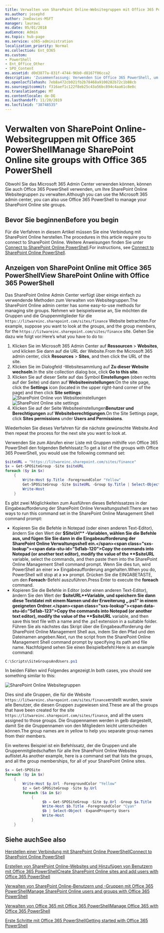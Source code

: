 ```yaml
---
title: Verwalten von SharePoint Online-Websitegruppen mit Office 365 PowerShell
ms.author: josephd
author: JoeDavies-MSFT
manager: laurawi
ms.date: 05/01/2018
audience: Admin
ms.topic: hub-page
ms.service: o365-administration
localization_priority: Normal
ms.collection: Ent_O365
ms.custom:
- PowerShell
- Ent_Office_Other
- SPO_Content
ms.assetid: d0d3877a-831f-4744-96b0-d8167f06cca2
description: 'Zusammenfassung: Verwenden Sie Office 365 PowerShell, um SharePoint Online Websitegruppen zu verwalten.'
ms.openlocfilehash: 7eb8a472cb021fb2b78468a9100282b72c1b88cb
ms.sourcegitcommit: f316aef1c122f8eb25c43a56bc894c4aa61c8e0c
ms.translationtype: MT
ms.contentlocale: de-DE
ms.lasthandoff: 11/20/2019
ms.locfileid: "38748535"
---
```

# <a name="manage-sharepoint-online-site-groups-with-office-365-powershell"></a><span data-ttu-id="5d1ab-103">Verwalten von SharePoint Online-Websitegruppen mit Office 365 PowerShell</span><span class="sxs-lookup"><span data-stu-id="5d1ab-103">Manage SharePoint Online site groups with Office 365 PowerShell</span></span>

<span data-ttu-id="5d1ab-104">Obwohl Sie das Microsoft 365 Admin Center verwenden können, können Sie auch Office 365 PowerShell verwenden, um Ihre SharePoint Online Websitegruppen zu verwalten.</span><span class="sxs-lookup"><span data-stu-id="5d1ab-104">Although you can use the Microsoft 365 admin center, you can also use Office 365 PowerShell to manage your SharePoint Online site groups.</span></span>

## <a name="before-you-begin"></a><span data-ttu-id="5d1ab-105">Bevor Sie beginnen</span><span class="sxs-lookup"><span data-stu-id="5d1ab-105">Before you begin</span></span>

<span data-ttu-id="5d1ab-106">Für die Verfahren in diesem Artikel müssen Sie eine Verbindung mit SharePoint Online herstellen.</span><span class="sxs-lookup"><span data-stu-id="5d1ab-106">The procedures in this article require you to connect to SharePoint Online.</span></span> <span data-ttu-id="5d1ab-107">Weitere Anweisungen finden Sie unter [Connect to SharePoint Online PowerShell](https://docs.microsoft.com/powershell/sharepoint/sharepoint-online/connect-sharepoint-online?view=sharepoint-ps).</span><span class="sxs-lookup"><span data-stu-id="5d1ab-107">For instructions, see [Connect to SharePoint Online PowerShell](https://docs.microsoft.com/powershell/sharepoint/sharepoint-online/connect-sharepoint-online?view=sharepoint-ps).</span></span>

## <a name="view-sharepoint-online-with-office-365-powershell"></a><span data-ttu-id="5d1ab-108">Anzeigen von SharePoint Online mit Office 365 PowerShell</span><span class="sxs-lookup"><span data-stu-id="5d1ab-108">View SharePoint Online with Office 365 PowerShell</span></span>

<span data-ttu-id="5d1ab-109">Das SharePoint Online Admin Center verfügt über einige einfach zu verwendende Methoden zum Verwalten von Websitegruppen.</span><span class="sxs-lookup"><span data-stu-id="5d1ab-109">The SharePoint Online admin center has some easy-to-use methods for managing site groups.</span></span> <span data-ttu-id="5d1ab-110">Nehmen wir beispielsweise an, Sie möchten die Gruppen und die Gruppenmitglieder für die `https://litwareinc.sharepoint.com/sites/finance` Website betrachten.</span><span class="sxs-lookup"><span data-stu-id="5d1ab-110">For example, suppose you want to look at the groups, and the group members, for the `https://litwareinc.sharepoint.com/sites/finance` site.</span></span> <span data-ttu-id="5d1ab-111">Gehen Sie dazu wie folgt vor:</span><span class="sxs-lookup"><span data-stu-id="5d1ab-111">Here’s what you have to do to:</span></span>

1. <span data-ttu-id="5d1ab-112">Klicken Sie im Microsoft 365 Admin Center auf **Ressourcen** > **Websites**, und klicken Sie dann auf die URL der Website.</span><span class="sxs-lookup"><span data-stu-id="5d1ab-112">From the Microsoft 365 admin center, click **Resources** > **Sites**, and then click the URL of the site.</span></span>
2. <span data-ttu-id="5d1ab-113">Klicken Sie im Dialogfeld -Websitesammlung auf **Zu dieser Website wechseln**.</span><span class="sxs-lookup"><span data-stu-id="5d1ab-113">In the site collection dialog box, click **Go to this site**.</span></span>
3. <span data-ttu-id="5d1ab-114">Klicken Sie auf dieser Seite auf das Symbol **Einstellungen** (oben rechts auf der Seite) und dann auf **Websiteeinstellungen**:</span><span class="sxs-lookup"><span data-stu-id="5d1ab-114">On the site page, click the **Settings** icon (located in the upper right-hand corner of the page) and then click **Site settings**:</span></span><br/>
<span data-ttu-id="5d1ab-115">![SharePoint Online von Websiteeinstellungen](media/spo-site-settings.png)</span><span class="sxs-lookup"><span data-stu-id="5d1ab-115">![SharePoint Online site settings](media/spo-site-settings.png)</span></span><br/>
4. <span data-ttu-id="5d1ab-116">Klicken Sie auf der Seite Websiteeinstellungen**Benutzer und Berechtigungen** auf **Websiteberechtigungen**.</span><span class="sxs-lookup"><span data-stu-id="5d1ab-116">On the Site Settings page, click **Sites permissions** under **Users and Permissions**.</span></span>

<span data-ttu-id="5d1ab-117">Wiederholen Sie dieses Verfahren für die nächste gewünschte Website.</span><span class="sxs-lookup"><span data-stu-id="5d1ab-117">And then repeat the process for the next site you want to look at.</span></span>

<span data-ttu-id="5d1ab-118">Verwenden Sie zum Abrufen einer Liste mit Gruppen mithilfe von Office 365 PowerShell den folgenden Befehlssatz:</span><span class="sxs-lookup"><span data-stu-id="5d1ab-118">To get a list of the groups with Office 365 PowerShell, you would use the following command set:</span></span>

```powershell
$siteURL = "https://litwareinc.sharepoint.com/sites/finance"
$x = Get-SPOSiteGroup -Site $siteURL
foreach ($y in $x)
    {
        Write-Host $y.Title -ForegroundColor "Yellow"
        Get-SPOSiteGroup -Site $siteURL -Group $y.Title | Select-Object -ExpandProperty Users
        Write-Host
    }
```

<span data-ttu-id="5d1ab-119">Es gibt zwei Möglichkeiten zum Ausführen dieses Befehlssatzes in der Eingabeaufforderung der SharePoint Online Verwaltungsshell:</span><span class="sxs-lookup"><span data-stu-id="5d1ab-119">There are two ways to run this command set in the SharePoint Online Management Shell command prompt:</span></span>

- <span data-ttu-id="5d1ab-120">Kopieren Sie die Befehle in Notepad (oder einen anderen Text-Editor), ändern Sie den Wert der **$SiteUrl** -Variablen, wählen Sie die Befehle aus, und fügen Sie Sie dann in die Eingabeaufforderung der SharePoint Online Verwaltungsshell ein.</span><span class="sxs-lookup"><span data-stu-id="5d1ab-120">Copy the commands into Notepad (or another text editor), modify the value of the **$siteURL** variable, select the commands, and then paste them into the SharePoint Online Management Shell command prompt.</span></span> <span data-ttu-id="5d1ab-121">Wenn Sie dies tun, wird PowerShell an einer **>>** Eingabeaufforderung angehalten.</span><span class="sxs-lookup"><span data-stu-id="5d1ab-121">When you do, PowerShell will stop at a **>>** prompt.</span></span> <span data-ttu-id="5d1ab-122">Drücken Sie die EINGABETASTE, um den **Foreach**-Befehl auszuführen.</span><span class="sxs-lookup"><span data-stu-id="5d1ab-122">Press Enter to execute the **foreach** command.</span></span><br/>
- <span data-ttu-id="5d1ab-123">Kopieren Sie die Befehle in Editor (oder einen anderen Text-Editor), ändern Sie den Wert der **$siteURL**Variable, und speichern Sie dann diese Textdatei mit einem Namen und der Erweiterung „.ps1“ in einem geeigneten Ordner.</span><span class="sxs-lookup"><span data-stu-id="5d1ab-123">Copy the commands into Notepad (or another text editor), modify the value of the **$siteURL** variable, and then save this text file with a name and the .ps1 extension in a suitable folder.</span></span> <span data-ttu-id="5d1ab-124">Führen Sie als nächstes das Skript über die Eingabeaufforderung der SharePoint Online Management Shell aus, indem Sie den Pfad und den Dateinamen angeben.</span><span class="sxs-lookup"><span data-stu-id="5d1ab-124">Next, run the script from the SharePoint Online Management Shell command prompt by specifying its path and file name.</span></span> <span data-ttu-id="5d1ab-125">Nachfolgend sehen Sie einen Beispielbefehl:</span><span class="sxs-lookup"><span data-stu-id="5d1ab-125">Here is an example command:</span></span>

```powershell
C:\Scripts\SiteGroupsAndUsers.ps1
```

<span data-ttu-id="5d1ab-126">In beiden Fällen wird Folgendes angezeigt.</span><span class="sxs-lookup"><span data-stu-id="5d1ab-126">In both cases, you should see something similar to this:</span></span>

![SharePoint Online Websitegruppen](media/SPO-site-groups.png)

<span data-ttu-id="5d1ab-128">Dies sind alle Gruppen, die für die Website `https://litwareinc.sharepoint.com/sites/finance`erstellt wurden, sowie alle Benutzer, die diesen Gruppen zugewiesen sind.</span><span class="sxs-lookup"><span data-stu-id="5d1ab-128">These are all the groups that have been created for the site `https://litwareinc.sharepoint.com/sites/finance`, and all the users assigned to those groups.</span></span> <span data-ttu-id="5d1ab-129">Die Gruppennamen werden in gelb dargestellt, damit Sie die Gruppennamen von den Mitgliedern leicht unterscheiden können.</span><span class="sxs-lookup"><span data-stu-id="5d1ab-129">The group names are in yellow to help you separate group names from their members.</span></span>

<span data-ttu-id="5d1ab-130">Ein weiteres Beispiel ist ein Befehlssatz, der die Gruppen und alle Gruppenmitgliedschaften für alle Ihre SharePoint Online Websites auflistet.</span><span class="sxs-lookup"><span data-stu-id="5d1ab-130">As another example, here is a command set that lists the groups, and all the group memberships, for all of your SharePoint Online sites.</span></span>

```powershell
$x = Get-SPOSite
foreach ($y in $x)
    {
        Write-Host $y.Url -ForegroundColor "Yellow"
        $z = Get-SPOSiteGroup -Site $y.Url
        foreach ($a in $z)
            {
                 $b = Get-SPOSiteGroup -Site $y.Url -Group $a.Title 
                 Write-Host $b.Title -ForegroundColor "Cyan"
                 $b | Select-Object -ExpandProperty Users
                 Write-Host
            }
    }
```
    
## <a name="see-also"></a><span data-ttu-id="5d1ab-131">Siehe auch</span><span class="sxs-lookup"><span data-stu-id="5d1ab-131">See also</span></span>

[<span data-ttu-id="5d1ab-132">Herstellen einer Verbindung mit SharePoint Online PowerShell</span><span class="sxs-lookup"><span data-stu-id="5d1ab-132">Connect to SharePoint Online PowerShell</span></span>](https://docs.microsoft.com/powershell/sharepoint/sharepoint-online/connect-sharepoint-online?view=sharepoint-ps)

[<span data-ttu-id="5d1ab-133">Erstellen von SharePoint Online-Websites und Hinzufügen von Benutzern mit Office 365 PowerShell</span><span class="sxs-lookup"><span data-stu-id="5d1ab-133">Create SharePoint Online sites and add users with Office 365 PowerShell</span></span>](create-sharepoint-sites-and-add-users-with-powershell.md)

[<span data-ttu-id="5d1ab-134">Verwalten von SharePoint Online-Benutzern und -Gruppen mit Office 365 PowerShell</span><span class="sxs-lookup"><span data-stu-id="5d1ab-134">Manage SharePoint Online users and groups with Office 365 PowerShell</span></span>](manage-sharepoint-users-and-groups-with-powershell.md)

[<span data-ttu-id="5d1ab-135">Verwalten von Office 365 mit Office 365 PowerShell</span><span class="sxs-lookup"><span data-stu-id="5d1ab-135">Manage Office 365 with Office 365 PowerShell</span></span>](manage-office-365-with-office-365-powershell.md)
  
[<span data-ttu-id="5d1ab-136">Erste Schritte mit Office 365 PowerShell</span><span class="sxs-lookup"><span data-stu-id="5d1ab-136">Getting started with Office 365 PowerShell</span></span>](getting-started-with-office-365-powershell.md)

